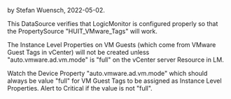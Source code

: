 by Stefan Wuensch, 2022-05-02. 

This DataSource verifies that LogicMonitor is configured properly so that the PropertySource "HUIT_VMware_Tags" will work. 

The Instance Level Properties on VM Guests (which come from VMware Guest Tags in vCenter) will not be created unless "auto.vmware.ad.vm.mode" is "full" on the vCenter server Resource in LM.

Watch the Device Property "auto.vmware.ad.vm.mode" which should always be value "full" for VM Guest Tags to be assigned as Instance Level Properties. 
Alert to Critical if the value is not "full".

